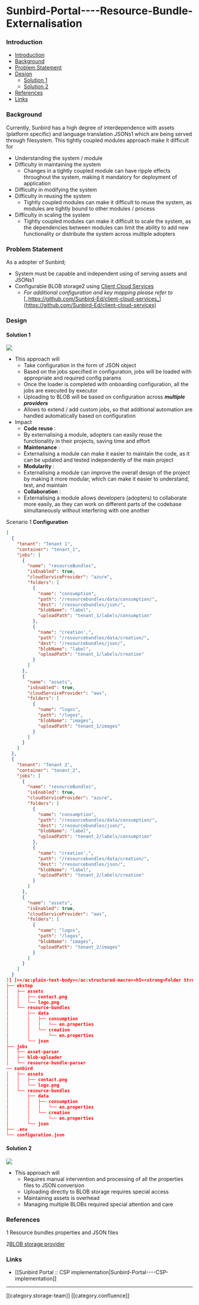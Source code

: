 # Sunbird-Portal----Resource-Bundle-Externalisation

### Introduction

* [Introduction](sunbird-portal-resource-bundle-externalisation.md#introduction)
* [Background](sunbird-portal-resource-bundle-externalisation.md#background)
* [Problem Statement](sunbird-portal-resource-bundle-externalisation.md#problem-statement)
* [Design](sunbird-portal-resource-bundle-externalisation.md#design)
  * [Solution 1](sunbird-portal-resource-bundle-externalisation.md#solution-1)
  * [Solution 2](sunbird-portal-resource-bundle-externalisation.md#solution-2)
* [References](sunbird-portal-resource-bundle-externalisation.md#references)
* [Links](sunbird-portal-resource-bundle-externalisation.md#links)

### Background

Currently, Sunbird has a high degree of interdependence with assets (platform specific) and language translation JSONs1 which are being served through filesystem. This tightly coupled modules approach make it difficult for

* Understanding the system / module
* Difficulty in maintaining the system
  * Changes in a tightly coupled module can have ripple effects throughout the system, making it mandatory for deployment of application
* Difficulty in modifying the system
* Difficulty in reusing the system
  * Tightly coupled modules can make it difficult to reuse the system, as modules are tightly bound to other modules / process
* Difficulty in scaling the system
  * Tightly coupled modules can make it difficult to scale the system, as the dependencies between modules can limit the ability to add new functionality or distribute the system across multiple adopters

### Problem Statement

As a adopter of Sunbird;

* System must be capable and independent using of serving assets and JSONs1
* Configurable BLOB storage2 using [Client Cloud Services](https://github.com/Sunbird-Ed/client-cloud-services)
  * _For additional configuration and key mapping please refer to_ [_https://github.com/Sunbird-Ed/client-cloud-services_](https://github.com/Sunbird-Ed/client-cloud-services)

### Design

#### Solution 1

![](<../../../../Design/FullExport/images/storage/Screenshot 2023-01-25 at 5.06.57 PM.png>)

* This approach will
  * Take configuration in the form of JSON object
  * Based on the jobs specified in configuration, jobs will be loaded with appropriate and required config params
  * Once the loader is completed with onboarding configuration, all the jobs are executed by executor
  * Uploading to BLOB will be based on configuration across _**multiple providers**_
  * Allows to extend / add custom jobs, so that additional automation are handled automatically based on configuration
* Impact
  * **Code reuse** :
  * By externalising a module, adopters can easily reuse the functionality in their projects, saving time and effort
  * **Maintenance** :
  * Externalising a module can make it easier to maintain the code, as it can be updated and tested independently of the main project
  * **Modularity** :
  * Externalising a module can improve the overall design of the project by making it more modular, which can make it easier to understand, test, and maintain
  * **Collaboration** :
  * Externalising a module allows developers (adopters) to collaborate more easily, as they can work on different parts of the codebase simultaneously without interfering with one another

Scenario 1 **Configuration**

```json
[
  {
    "tenant": "Tenant 1",
    "container": "tenant_1",
    "jobs": [
      {
        "name": "resourceBundles",
        "isEnabled": true,
        "cloudServiceProvider": "azure",
        "folders": [
          {
            "name": "consumption",
            "path": "/resourcebundles/data/consumption/",
            "dest": "/resourcebundles/json/",
            "blobName": "label",
            "uploadPath": "tenant_1/labels/consumption"
          },
          {
            "name": "creation',",
            "path": "/resourcebundles/data/creation/",
            "dest": "/resourcebundles/json/",
            "blobName": "label",
            "uploadPath": "tenant_1/labels/creation"
          }
        ]
      },
      {
        "name": "assets",
        "isEnabled": true,
        "cloudServiceProvider": "aws",
        "folders": [
          {
            "name": "logos",
            "path": "/logos",
            "blobName": "images",
            "uploadPath": "tenant_1/images"
          }
        ]
      }
    ]
  },
  {
    "tenant": "Tenant 2",
    "container": "tenant_2",
    "jobs": [
      {
        "name": "resourceBundles",
        "isEnabled": true,
        "cloudServiceProvider": "azure",
        "folders": [
          {
            "name": "consumption",
            "path": "/resourcebundles/data/consumption/",
            "dest": "/resourcebundles/json/",
            "blobName": "label",
            "uploadPath": "tenant_2/labels/consumption"
          },
          {
            "name": "creation',",
            "path": "/resourcebundles/data/creation/",
            "dest": "/resourcebundles/json/",
            "blobName": "label",
            "uploadPath": "tenant_2/labels/creation"
          }
        ]
      },
      {
        "name": "assets",
        "isEnabled": true,
        "cloudServiceProvider": "aws",
        "folders": [
          {
            "name": "logos",
            "path": "/logos",
            "blobName": "images",
            "uploadPath": "tenant_2/images"
          }
        ]
      }
    ]
  }
]] ]></ac:plain-text-body></ac:structured-macro><h5><strong>Folder Structure</strong></h5><ac:structured-macro ac:name="code" ac:schema-version="1" ac:macro-id="1202043f-8884-4ea6-9784-20a6b09bb0be"><ac:plain-text-body><![CDATA[.
├── ekstep
│   ├── assets
│   │   ├── contact.png
│   │   └── logo.png
│   └── resource-bundles
│       ├── data
│       │   ├── consumption
│       │   │   └── en.properties
│       │   └── creation
│       │       └── en.properties
│       └── json
├── jobs
│   ├── asset-parser
│   ├── blob-uploader
│   └── resource-bundle-parser
── sunbird
│   ├── assets
│   │   ├── contact.png
│   │   └── logo.png
│   └── resource-bundles
│       ├── data
│       │   ├── consumption
│       │   │   └── en.properties
│       │   └── creation
│       │       └── en.properties
│       └── json
├── .env
└── configuration.json
```

#### Solution 2

![](<../../../../Design/FullExport/images/storage/Screenshot 2023-01-19 at 4.56.35 PM.png>)

* This approach will
  * Requires manual intervention and processing of all the properties files to JSON conversion
  * Uploading directly to BLOB storage requires special access
  * Maintaining assets is overhead
  * Managing multiple BLOBs required special attention and care

### References

1 Resource bundles properties and JSON files

2[BLOB storage provider](https://github.com/Sunbird-Ed/client-cloud-services)

### Links

* \[\[Sunbird Portal :: CSP implementation|Sunbird-Portal----CSP-implementation]]

***

\[\[category.storage-team]] \[\[category.confluence]]
